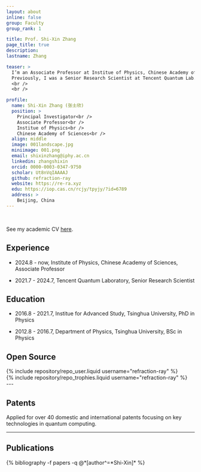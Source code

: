 ```yaml
---
layout: about
inline: false
group: Faculty
group_rank: 1

title: Prof. Shi-Xin Zhang
page_title: true
description:
lastname: Zhang

teaser: >
  I’m an Associate Professor at Institue of Physics, Chinese Academy of Sciences.
  Previously, I was a Senior Research Scientist at Tencent Quantum Lab.
  <br />
  <br />

profile:
  name: Shi-Xin Zhang (张士欣)
  position: >
    Principal Investigator<br />
    Associate Professor<br />
    Institue of Physics<br />
    Chinese Academy of Sciences<br />
  align: middle
  image: 001landscape.jpg
  miniimage: 001.png
  email: shixinzhang@iphy.ac.cn
  linkedin: zhangshixin
  orcid: 0000-0003-0347-9750
  scholar: Ut8nVqIAAAAJ
  github: refraction-ray
  website: https://re-ra.xyz
  edu: https://iop.cas.cn/rcjy/tpyjy/?id=6789
  address: >
    Beijing, China
---
```


<br>

See my academic CV [here](https://re-ra.xyz/about/cv.pdf).

## Experience

- 2024.8 - now, Institute of Physics, Chinese Academy of Sciences, Associate Professor

- 2021.7 - 2024.7, Tencent Quantum Laboratory, Senior Research Scientist

## Education

- 2016.8 - 2021.7, Institue for Advanced Study, Tsinghua University, PhD in Physics

- 2012.8 - 2016.7, Department of Physics, Tsinghua University, BSc in Physics

## Open Source

<div class="repositories d-flex flex-wrap flex-md-row flex-column justify-content-between align-items-center">
    {% include repository/repo_user.liquid username="refraction-ray" %}
</div>

  <div class="repositories d-flex flex-wrap flex-md-row flex-column justify-content-between align-items-center">
  {% include repository/repo_trophies.liquid username="refraction-ray" %}
  </div>
---

## Patents

Applied for over 40 domestic and international patents focusing on key technologies in quantum computing.

---

## Publications

<div class="publications">
{% bibliography -f papers -q @*[author^=*Shi-Xin]* %}
</div>
